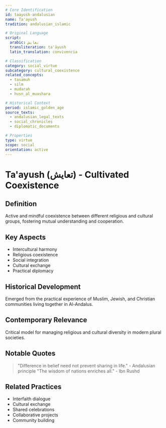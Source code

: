 ```yaml
---
# Core Identification
id: taayush-andalusian
name: Ta'ayush
tradition: andalusian_islamic

# Original Language
script:
  arabic: تعايش
  transliteration: ta'āyush
  latin_translation: convivencia

# Classification
category: social_virtue
subcategory: cultural_coexistence
related_concepts:
  - tasamuh
  - silm
  - mudarah
  - husn_al_muashara

# Historical Context
period: islamic_golden_age
source_texts:
  - andalusian_legal_texts
  - social_chronicles
  - diplomatic_documents

# Properties
type: virtue
scope: social
orientation: active
---
```


# Ta'ayush (تعايش) - Cultivated Coexistence

## Definition
Active and mindful coexistence between different religious and cultural groups, fostering mutual understanding and cooperation.

## Key Aspects
- Intercultural harmony
- Religious coexistence
- Social integration
- Cultural exchange
- Practical diplomacy

## Historical Development
Emerged from the practical experience of Muslim, Jewish, and Christian communities living together in Al-Andalus.

## Contemporary Relevance
Critical model for managing religious and cultural diversity in modern plural societies.

## Notable Quotes
> "Difference in belief need not prevent sharing in life." - Andalusian principle
> "The wisdom of nations enriches all." - Ibn Rushd

## Related Practices
- Interfaith dialogue
- Cultural exchange
- Shared celebrations
- Collaborative projects
- Community building